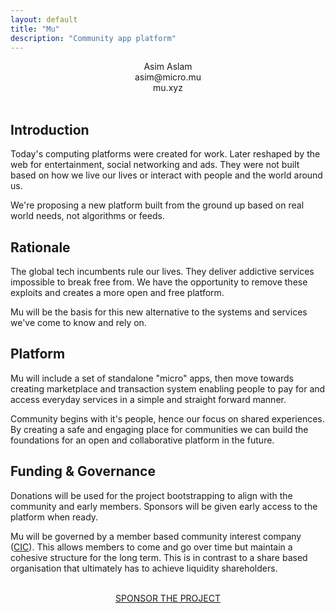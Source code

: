 ```yaml
---
layout: default
title: "Mu"
description: "Community app platform"
---
```

<center>
Asim Aslam<br>
asim@micro.mu<br>
mu.xyz<br>
</center>
<br>
<div id="blurb">
<h2>Introduction</h2>
<p>Today's computing platforms were created for work. Later reshaped by the web
for entertainment, social networking and ads. They were not built based on how we live our
lives or interact with people and the world around us.
</p>

<p>We're proposing a new platform built from the ground up based on real world needs, not algorithms or feeds.
</p>
</div>

<div id="blurb">
<h2>Rationale</h2>
<p>
The global tech incumbents rule our lives. They deliver addictive services impossible to break free from.
We have the opportunity to remove these exploits and creates a more open and free platform.
</p>
<p>
Mu will be the basis for this new alternative to the systems and services
we've come to know and rely on.
</p>
</div>

<div id="blurb">
<h2>Platform</h2>

<p>Mu will include a set of standalone "micro" apps, then move towards creating marketplace and transaction system enabling people to pay for and access everyday services
in a simple and straight forward manner.
</p> 
<p>
Community begins with it's people, hence our focus on shared experiences. By creating 
a safe and engaging place for communities we can build the foundations for an open and collaborative 
platform in the future.
</p>
</div>

<div id="blurb">
<h2>Funding & Governance</h2>
<p>
Donations will be used for the project bootstrapping to align with the community 
and early members. Sponsors will be given
early access to the platform when ready.
</p>
<p>
Mu will be governed by a member based 
community interest company (<a href="https://en.wikipedia.org/wiki/Community_interest_company">CIC</a>).
This allows members to come and go
over time but maintain a cohesive structure for the long term. This is in 
contrast to a share based organisation that ultimately has to 
achieve liquidity shareholders.
</p>
</div>
<br>
<div>
<center>
<a href="https://github.com/sponsors/muxyz">SPONSOR THE PROJECT</a>
</center>
</div>
